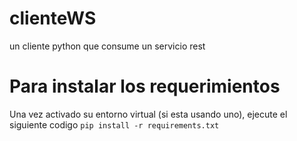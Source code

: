 # clienteWS
un cliente python que consume un servicio rest

# Para instalar los requerimientos
Una vez activado su entorno virtual (si esta usando uno), ejecute el siguiente codigo
`pip install -r requirements.txt`
